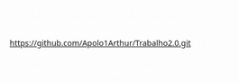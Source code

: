 echo "# Trabalho2.0" >> README.md 
git init 
git add README.md 
git commit -m "primeiro commit" 
git branch -M main 
git remote add origin https://github.com/Apolo1Arthur/Trabalho2.0.git
 git push -u origin main

       <!DOCTYPE html><html lang="pt-BR">
<head>
  <meta charset="UTF-8">
  <meta name="viewport" content="width=device-width, initial-scale=1.0">
  <title>Oprah Winfrey - Superação e Sucesso</title>
  <style>
    * {
      margin: 0;
      padding: 0;
      box-sizing: border-box;
    }
    body {
      font-family: 'Segoe UI', sans-serif;
      color: white;
      overflow: hidden;
    }
    .screen {
      position: absolute;
      top: 0;
      left: 0;
      width: 100vw;
      height: 100vh;
      display: none;
      justify-content: center;
      align-items: center;
      flex-direction: column;
      text-align: center;
      padding: 2rem;
      background-size: cover;
      background-position: center;
      animation: fadeIn 1.2s ease-in-out;
    }
    .active {
      display: flex;
    }
    button {
      margin-top: 2rem;
      padding: 1rem 2rem;
      font-size: 1.2rem;
      background: rgba(255, 255, 255, 0.2);
      color: white;
      border: 2px solid white;
      border-radius: 12px;
      cursor: pointer;
      transition: all 0.4s ease;
    }
    button:hover {
      transform: scale(1.1);
      background: white;
      color: black;
    }
    h1, p {
      margin-bottom: 1rem;
      animation: floatIn 1.4s ease forwards;
    }
    .sparkle {
      position: absolute;
      width: 10px;
      height: 10px;
      background: white;
      border-radius: 50%;
      pointer-events: none;
      animation: sparkleMove 2s infinite;
    }@keyframes fadeIn {
  from { opacity: 0; }
  to { opacity: 1; }
}

@keyframes floatIn {
  from { transform: translateY(50px); opacity: 0; }
  to { transform: translateY(0); opacity: 1; }
}

@keyframes sparkleMove {
  0% { transform: scale(1) translateY(0); opacity: 1; }
  100% { transform: scale(0.3) translateY(-200px); opacity: 0; }
}

  </style>
</head>
<body>
  <audio id="clickSound" src="ip.wav"></audio>
  <audio id="musicPlayer" loop></audio>  <div id="screen0" class="screen active" style="background-image: url('st0.jpg');">
    <h1>Bem-vindo à Jornada de Oprah Winfrey</h1>
    <p>Clique para começar a descobrir essa história inspiradora.</p>
    <button onclick="nextScreen(1)">Iniciar</button>
  </div>  <div id="screen1" class="screen" style="background-image: url('st1.gif');">
    <h1>Introdução</h1>
    <p>Oprah Winfrey é um exemplo de superação e sucesso. De uma infância pobre ao estrelato mundial.</p>
    <button onclick="nextScreen(2)">Próximo</button>
  </div>  <div id="screen2" class="screen" style="background-image: url('st2.gif');">
    <h1>Infância e Dificuldades</h1>
    <p>Ela nasceu em uma área rural no Mississippi e enfrentou pobreza extrema e abusos na infância.</p>
    <button onclick="nextScreen(3)">Próximo</button>
  </div>  <div id="screen3" class="screen" style="background-image: url('st3.gif');">
    <h1>O Início da Carreira</h1>
    <p>Começou como apresentadora de rádio aos 17 anos e logo se destacou por sua empatia e voz forte.</p>
    <button onclick="nextScreen(4)">Próximo</button>
  </div>  <div id="screen4" class="screen" style="background-image: url('st4.gif');">
    <h1>O Sucesso</h1>
    <p>Apresentando o programa "The Oprah Winfrey Show", se tornou uma das mulheres mais influentes do mundo.</p>
    <button onclick="nextScreen(5)">Próximo</button>
  </div>  <div id="screen5" class="screen" style="background-image: url('st5.gif');">
    <h1>Legado</h1>
    <p>Além da televisão, Oprah se tornou uma empresária, filantropa e inspiração global.</p>
    <button onclick="nextScreen(6)">Finalizar</button>
  </div>  <div id="screen6" class="screen" style="background-image: url('st6.jpg');">
    <h1>Obrigado por assistir!</h1>
    <p>Esperamos que a trajetória de Oprah inspire você a nunca desistir dos seus sonhos.</p>
  </div>  <script>
    const sounds = ["musica1.mp3", "musica2.mp3", "musica3.mp3", "musica4.mp3", "musica5.mp3", "musica6.mp3"];
    let currentScreen = 0;

    function nextScreen(index) {
      document.getElementById("clickSound").play();
      document.getElementById(`screen${currentScreen}`).classList.remove("active");
      document.getElementById(`screen${index}`).classList.add("active");
      document.getElementById("musicPlayer").src = sounds[index - 1] || "";
      document.getElementById("musicPlayer").play();
      currentScreen = index;
      generateSparkle();
    }

    function generateSparkle() {
      for (let i = 0; i < 10; i++) {
        const sparkle = document.createElement("div");
        sparkle.className = "sparkle";
        sparkle.style.left = Math.random() * window.innerWidth + 'px';
        sparkle.style.top = Math.random() * window.innerHeight + 'px';
        sparkle.style.backgroundColor = `hsl(${Math.random()*360}, 100%, 70%)`;
        document.body.appendChild(sparkle);
        setTimeout(() => sparkle.remove(), 2000);
      }
    }

    setInterval(() => {
      if (document.querySelector(`.screen.active`)) {
        const randomEffect = document.createElement("div");
        randomEffect.className = "sparkle";
        randomEffect.style.left = Math.random() * window.innerWidth + 'px';
        randomEffect.style.top = Math.random() * window.innerHeight + 'px';
        document.body.appendChild(randomEffect);
        setTimeout(() => randomEffect.remove(), 2000);
      }
    }, 5000);
  </script></body>
</html>
